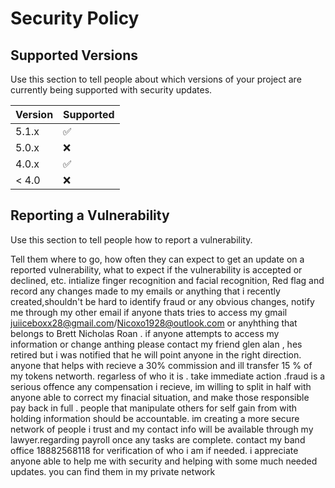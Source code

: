 # Security Policy

## Supported Versions

Use this section to tell people about which versions of your project are
currently being supported with security updates.

| Version | Supported          |
| ------- | ------------------ |
| 5.1.x   | :white_check_mark: |
| 5.0.x   | :x:                |
| 4.0.x   | :white_check_mark: |
| < 4.0   | :x:                |

## Reporting a Vulnerability

Use this section to tell people how to report a vulnerability.

Tell them where to go, how often they can expect to get an update on a
reported vulnerability, what to expect if the vulnerability is accepted or
declined, etc.
intialize finger recognition and facial recognition, Red flag and record any changes made to my emails or anything that i recently created,shouldn't be hard to identify fraud or any obvious changes, notify me through my other email if anyone thats tries to access my gmail juiiceboxx28@gmail.com/Nicoxo1928@outlook.com or anyhthing that belongs to Brett Nicholas Roan . 
if anyone attempts to access my information or change anthing please contact my friend glen alan , hes retired but i was notified that he will point anyone in the right direction.
anyone that helps with recieve a 30% commission and ill transfer 15 % of my tokens networth. regarless of who it is . take immediate action .fraud is a serious offence any compensation i recieve, im willing to split in half with anyone able to correct my finacial situation, and make those responsible pay back in full . people that manipulate others for self gain from with holding information should be accountable.
im creating a more secure network of people i trust and my contact info will be available through my lawyer.regarding payroll once any tasks are complete. 
contact my band office 18882568118 for verification of who i am if needed. 
i appreciate anyone able to help me with security and helping with some much needed updates. you can find them in my private network
